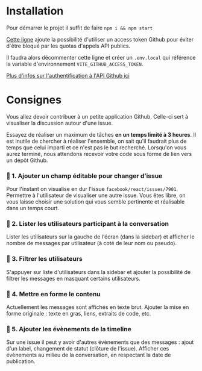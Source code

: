 # Installation

Pour démarrer le projet il suffit de faire `npm i && npm start`

[Cette ligne](https://github.com/rlski/xplor-react-technical-test/blob/main/src/useFetch.ts#L6) ajoute la possibilité d'utiliser un access token Github pour éviter d`être bloqué par les quotas d'appels API publics.

Il faudra alors décommenter cette ligne et créer un `.env.local` qui référence la variable d'environnement `VITE_GITHUB_ACCESS_TOKEN`.

[Plus d'infos sur l'authentification à l'API Github ici](https://docs.github.com/en/rest/authentication/authenticating-to-the-rest-api?apiVersion=2022-11-28)

# Consignes

Vous allez devoir contribuer à un petite application Github. Celle-ci sert à visualiser la discussion autour d'une issue.

Essayez de réaliser un maximum de tâches **en un temps limité à 3 heures**. Il est inutile de chercher à réaliser l'ensemble, on sait qu'il faudrait plus de temps que celui imparti et ce n'est pas le but recherché.
Lorsqu'on vous aurez terminé, nous attendons recevoir votre code sous forme de lien vers un dépôt Github.

### 📝 1. Ajouter un champ éditable pour changer d’issue

Pour l'instant on visualise en dur l'issue `facebook/react/issues/7901`. Permettre à l'utilisateur de visualiser une autre issue. Vous êtes libre, on vous laisse choisir une solution qui vous semble pertinente et réalisable dans un temps court.

### 📝 2. Lister les utilisateurs participant à la conversation

Lister les utilisateurs sur la gauche de l'écran (dans la sidebar) et afficher le nombre de messages par utilisateur (à coté de leur nom ou pseudo).

### 📝 3. Filtrer les utilisateurs

S'appuyer sur liste d'utilisateurs dans la sidebar et ajouter la possibilité de filtrer les messages en masquant certains utilisateurs.

### 📝 4. Mettre en forme le contenu

Actuellement les messages sont affichés en texte brut. Ajouter la mise en forme originale : texte en gras, liens, extraits de code, etc.

### 📝 5. Ajouter les évènements de la timeline

Sur une issue il peut y avoir d'autres évènements que des messages : ajout d'un label, changement de statut (clôture de l'issue). Afficher ces évènements au milieu de la conversation, en respectant la date de publication.
